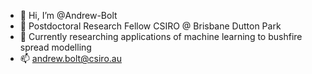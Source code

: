 - 👋 Hi, I’m @Andrew-Bolt
- 👀 Postdoctoral Research Fellow CSIRO @ Brisbane Dutton Park
- 🌱 Currently researching applications of machine learning to bushfire spread modelling
- 📫 andrew.bolt@csiro.au

<!---
Andrew-Bolt/Andrew-Bolt is a ✨ special ✨ repository because its `README.md` (this file) appears on your GitHub profile.
You can click the Preview link to take a look at your changes.
--->
